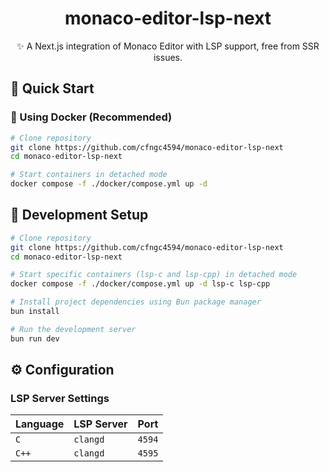<div align="center">

# monaco-editor-lsp-next

✨ A Next.js integration of Monaco Editor with LSP support, free from SSR issues.

</div>

## 🚀 Quick Start

### 🐳 Using Docker (Recommended)

```sh
# Clone repository
git clone https://github.com/cfngc4594/monaco-editor-lsp-next
cd monaco-editor-lsp-next

# Start containers in detached mode
docker compose -f ./docker/compose.yml up -d
```

## 🔧 Development Setup

```sh
# Clone repository
git clone https://github.com/cfngc4594/monaco-editor-lsp-next
cd monaco-editor-lsp-next

# Start specific containers (lsp-c and lsp-cpp) in detached mode
docker compose -f ./docker/compose.yml up -d lsp-c lsp-cpp

# Install project dependencies using Bun package manager
bun install

# Run the development server
bun run dev
```

## ⚙️ Configuration

### LSP Server Settings

|  **Language**  |  **LSP Server**  |  **Port**  |
|----------------|------------------|------------|
| `C`            | `clangd`         | `4594`     |
| `C++`          | `clangd`         | `4595`     |
